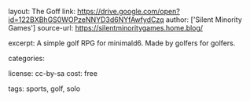 layout: The Goff
link: https://drive.google.com/open?id=122BXBhGS0WOPzeNNYD3d6NYfAwfydCzq
author: ['Silent Minority Games']
source-url: https://silentminoritygames.home.blog/

excerpt: A simple golf RPG for minimald6. Made by golfers for golfers.

categories:

license: cc-by-sa
cost: free

tags:
 sports, golf, solo

